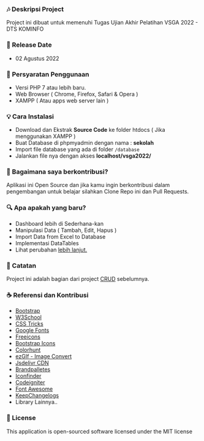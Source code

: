 ### 🎶 Deskripsi Project

Project ini dibuat untuk memenuhi Tugas Ujian Akhir Pelatihan VSGA 2022 - DTS KOMINFO

### 📆 Release Date

- 02 Agustus 2022

### 📝 Persyaratan Penggunaan

- Versi PHP 7 atau lebih baru.
- Web Browser ( Chrome, Firefox, Safari & Opera )
- XAMPP ( Atau apps web server lain )

### 💡 Cara Instalasi

- Download dan Ekstrak **Source Code** ke folder htdocs ( Jika menggunakan XAMPP )
- Buat Database di phpmyadmin dengan nama : **sekolah**
- Import file database yang ada di folder `/database`
- Jalankan file nya dengan akses **localhost/vsga2022/**

### 🤝 Bagaimana saya berkontribusi?

Aplikasi ini Open Source dan jika kamu ingin berkontribusi dalam pengembangan untuk belajar silahkan Clone Repo ini dan Pull Requests.

### 🔍 Apa apakah yang baru?

- Dashboard lebih di Sederhana-kan
- Manipulasi Data ( Tambah, Edit, Hapus )
- Import Data from Excel to Database
- Implementasi DataTables
- Lihat perubahan [lebih lanjut.](../main/changelogs.md)

### 🔖 Catatan

Project ini adalah bagian dari project [CRUD](https://github.com/andikatuluspangestu/BelajarCRUDPHP) sebelumnya.

### ☕ Referensi dan Kontribusi

- [Bootstrap](https://getbootstrap.com/)
- [W3School](https://w3school.com)
- [CSS Tricks](https://csstricks.com)
- [Google Fonts](https://fonts.google.com)
- [Freeicons](https://freeicons.io/icon-list/iconly-essential-icons)
- [Bootstrap Icons](https://icons.getbootstrap.com/)
- [Colorhunt](https://colorhunt.co/)
- [ezGIf - Image Convert](https://ezgif.com/png-to-webp/)
- [Jsdelivr CDN](www.jsdelivr.com)
- [Brandpalletes](https://brandpalettes.com)
- [Iconfinder](https://www.iconfinder.com/iconsets/education-759)
- [Codeigniter](https://www.codeigniter.com/)
- [Font Awesome](https://fontawesome.com/)
- [KeepChangelogs](https://keepachangelog.com/id-ID/1.0.0/)
- Library Lainnya..

### 📜 License

This application is open-sourced software licensed under the MIT license
